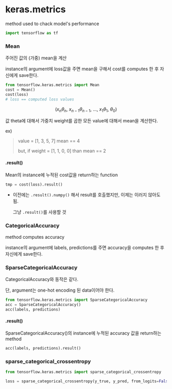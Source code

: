 # keras.metrics

method used to chack model's performance

```python
import tensorflow as tf
```



### Mean

주어진 값의 (가중) mean을 계산

instance의 argument에 loss값을 주면 mean을 구해서 cost를 computes 한 후 자신에게 save한다.

```python
from tensorflow.keras.metrics import Mean
cost = Mean()
cost(loss)
# loss == computed loss values 
```

$$
(x_{n}\theta_n ,\ x_{n-1}\theta_{n-1} ,\ ... ,\ x_{1}\theta_{1} ,\ \theta_{0})
$$

 값 theta에 대해서 가중치 weight를 곱한 모든 value에 대해서 mean을 계산한다.

ex) 

>  value = [1, 3, 5, 7]   	mean == 4
>
>  but, if weight = [1, 1, 0, 0]	than	mean == 2



#### .result()

Mean의 instance에 누적된 cost값을 return하는 function

```python
tmp = cost(loss).result()
```



- 이전에는 `.result().numpy()` 해서 result를 호출했지만, 이제는 이러지 않아도 됨.

  그냥 `.result()`를 사용할 것



### CategoricalAccuracy

method computes accuracy

instance의 argument에 labels, predictions를 주면 accuracy을 computes 한 후 자신에게 save한다.



### SparseCategoricalAccuracy

CategoricalAccuracy와 동작은 같다.

단, argument는 one-hot encoding 된 data이어야 한다.

```python
from tensorflow.keras.metrics import SparseCategoricalAccuracy
acc = SparseCategoricalAccuracy()
acc(labels, predictions)
```





#### .result()

SparseCategoricalAccuracy()의 instance에 누적된 accuracy  값을 return하는  method

```python
acc(labels, predictions).result()
```



### sparse_categorical_crossentropy

```python
from tensorflow.keras.metrics import sparse_categorical_crossentropy

loss = sparse_categorical_crossentropy(y_true, y_pred, from_logits=False, axis=-1)
```

